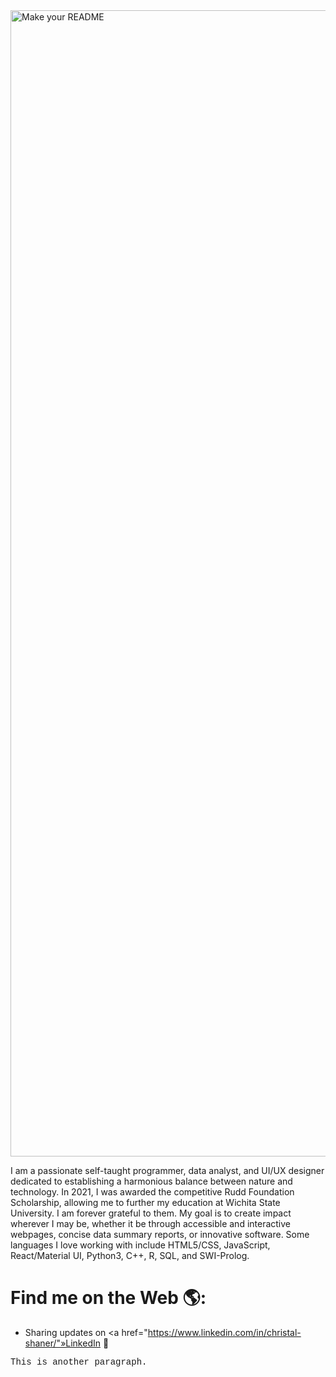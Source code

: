 <img width="1834" alt="Make your README" src="https://github.com/ChristalShaner/ChristalShaner/assets/162538558/39e590da-22da-4594-bd55-4fc6536b1694">

I am a passionate self-taught programmer, data analyst, and UI/UX designer dedicated to establishing a harmonious balance between nature and technology. In 2021, I was awarded the competitive Rudd Foundation Scholarship, allowing me to further my education at Wichita State University. I am forever grateful to them. My goal is to create impact wherever I may be, whether it be through accessible and interactive webpages, concise data summary reports, or innovative software. Some languages I love working with include HTML5/CSS, JavaScript, React/Material UI, Python3, C++, R, SQL, and SWI-Prolog. 

# Find me on the Web 🌎:
- Sharing updates on <a href="https://www.linkedin.com/in/christal-shaner/"»LinkedIn</a> 💼


<p style="font-family:'Courier New'">This is another paragraph.</p>

<!---
ChristalShaner/ChristalShaner is a ✨ special ✨ repository because its `README.md` (this file) appears on your GitHub profile.
You can click the Preview link to take a look at your changes.
--->
